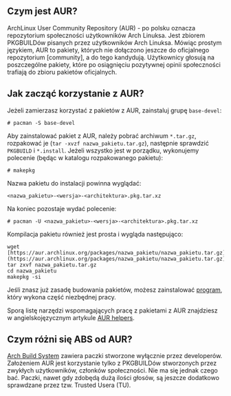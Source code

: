 ## Czym jest AUR?

ArchLinux User Community Repository (AUR) - po polsku oznacza repozytorium społeczności użytkowników Arch Linuksa. Jest zbiorem PKGBUILDów pisanych przez użytkowników Arch Linuksa. Mówiąc prostym językiem, AUR to pakiety, których nie dołączono jeszcze do oficjalnego repozytorium [community], a do tego kandydują. Użytkownicy głosują na poszczególne pakiety, które po osiągnięciu pozytywnej opinii społeczności trafiają do zbioru pakietów oficjalnych.

## Jak zacząć korzystanie z AUR?

Jeżeli zamierzasz korzystać z pakietów z AUR, zainstaluj grupę `base-devel`:

```
# pacman -S base-devel

```

Aby zainstalować pakiet z AUR, należy pobrać archiwum `*.tar.gz`, rozpakować je (`tar -xvzf nazwa_pakietu.tar.gz`), następnie sprawdzić `PKGBUILD` i `*.install`. Jeżeli wszystko jest w porządku, wykonujemy polecenie (będąc w katalogu rozpakowanego pakietu):

```
# makepkg

```

Nazwa pakietu do instalacji powinna wyglądać:

```
<nazwa_pakietu>-<wersja>-<architektura>.pkg.tar.xz

```

Na koniec pozostaje wydać polecenie:

```
# pacman -U <nazwa_pakietu>-<wersja>-<architektura>.pkg.tar.xz

```

Kompilacja pakietu również jest prosta i wygląda następująco:

```
wget [https://aur.archlinux.org/packages/nazwa_pakietu/nazwa_pakietu.tar.gz](https://aur.archlinux.org/packages/nazwa_pakietu/nazwa_pakietu.tar.gz)
tar zxvf nazwa_pakietu.tar.gz
cd nazwa_pakietu
makepkg -si

```

Jeśli znasz już zasadę budowania pakietów, możesz zainstalować [program](/index.php/Pacman_(Polski)#Nak.C5.82adki_na_Pacmana "Pacman (Polski)"), który wykona część niezbędnej pracy.

Sporą listę narzędzi wspomagających pracę z pakietami z AUR znajdziesz w angielskojęzycznym artykule [AUR helpers](/index.php/AUR_helpers "AUR helpers").

## Czym różni się ABS od AUR?

[Arch Build System](/index.php/Arch_Build_System_(Polski) "Arch Build System (Polski)") zawiera paczki stworzone wyłącznie przez developerów. Założeniem AUR jest korzystanie tylko z PKGBUILDów stworzonych przez zwykłych użytkowników, członków społeczności. Nie ma się jednak czego bać. Paczki, nawet gdy zdobędą dużą ilości głosów, są jeszcze dodatkowo sprawdzane przez tzw. Trusted Usera (TU).